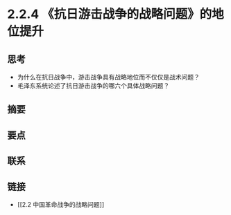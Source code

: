 # 2.2.4 《抗日游击战争的战略问题》的地位提升

## 思考
- 为什么在抗日战争中，游击战争具有战略地位而不仅仅是战术问题？
- 毛泽东系统论述了抗日游击战争的哪六个具体战略问题？

## 摘要
## 要点
## 联系
## 链接
- [[2.2 中国革命战争的战略问题]]

